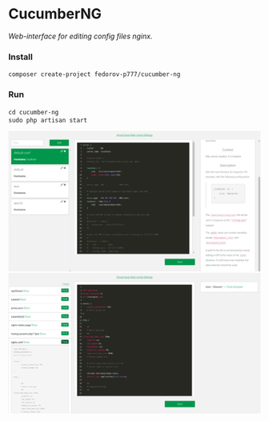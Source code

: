 # CucumberNG
_Web-interface for editing config files nginx._

### Install   
```
composer create-project fedorov-p777/cucumber-ng
```   


### Run
```
cd cucumber-ng   
sudo php artisan start   
```
![](https://github.com/FedorovP777/cucumberNG/blob/master/screenshot/main.png?raw=true )
![](https://github.com/FedorovP777/cucumberNG/blob/master/screenshot/templates.png?raw=true )
